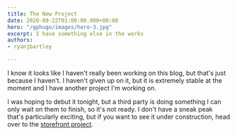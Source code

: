 ```yaml
---
title: The New Project
date: 2020-09-22T01:00:00.000+00:00
hero: "/gphugo/images/hero-3.jpg"
excerpt: I have something else in the works
authors:
- ryanjbartley

---
```

I know it looks like I haven't really been working on this blog, but that's just because I haven't. I haven't given up on it, but it is extremely stable at the moment and I have another project I'm working on.

I was hoping to debut it tonight, but a third party is doing something I can only wait on them to finish, so it's not ready. I don't have a sneak peak that's particularly exciting, but if you want to see it under construction, head over to the [storefront project](https://ryanjbartley.github.io/storefront "Ryanjbartley's Storefront").